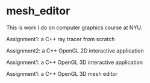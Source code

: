 # mesh_editor
This is work I do on computer graphics course at NYU. 

Assignment1: a C++ ray tracer from scratch 

Assignment2: a C++ OpenGL 2D interactive application 

Assignment1: a C++ OpenGL 3D interactive application 

Assignment1: a C++ OpenGL 3D mesh editor 
